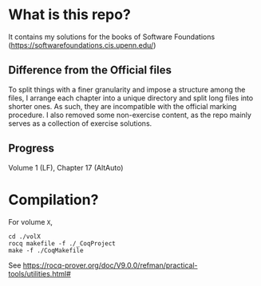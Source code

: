 # What is this repo?
It contains my solutions for the books of Software Foundations
(https://softwarefoundations.cis.upenn.edu/) 

## Difference from the Official	files
To split things with a finer granularity and impose a structure among the
files, I arrange each chapter into a unique directory and split long files into
shorter ones. As such, they are incompatible with the official marking
procedure. I also removed some non-exercise content, as the repo mainly serves
as a collection of exercise solutions.

## Progress
Volume 1 (LF), Chapter 17 (AltAuto)

# Compilation?
For volume `X`,
```
cd ./volX
rocq makefile -f ./_CoqProject
make -f ./CoqMakefile
```
See https://rocq-prover.org/doc/V9.0.0/refman/practical-tools/utilities.html#

